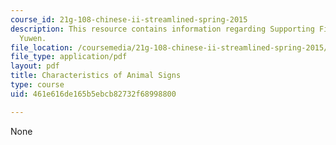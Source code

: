 ```yaml
---
course_id: 21g-108-chinese-ii-streamlined-spring-2015
description: This resource contains information regarding Supporting Files in Daxue
  Yuwen.
file_location: /coursemedia/21g-108-chinese-ii-streamlined-spring-2015/461e616de165b5ebcb82732f68998800_MIT21G_108S15_Characterist.pdf
file_type: application/pdf
layout: pdf
title: Characteristics of Animal Signs
type: course
uid: 461e616de165b5ebcb82732f68998800

---
```

None